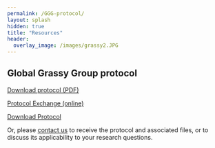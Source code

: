 ```yaml
---
permalink: /GGG-protocol/
layout: splash
hidden: true
title: "Resources"
header:
  overlay_image: /images/grassy2.JPG
---
```


## Global Grassy Group protocol

[Download protocol (PDF)](https://github.com/GlobalGrassyGroup/globalgrassygroup.github.io/releases/v1.2/GGG-protocol-v1.2.pdf)

[Protocol Exchange (online)](https://doi.org/10.21203/rs.3.pex-1905/v1) 

<a href="docs/GGG-protocol-v1.2.pdf" download>Download Protocol</a>

Or, please [contact us](/contact) to receive the protocol and associated files, or to discuss its applicability to your research questions.
